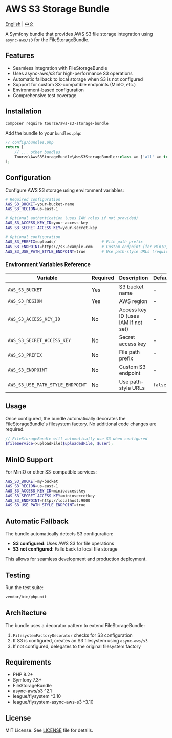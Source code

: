# AWS S3 Storage Bundle

[English](README.md) | [中文](README.zh-CN.md)

A Symfony bundle that provides AWS S3 file storage integration using `async-aws/s3` for the FileStorageBundle.

## Features

- Seamless integration with FileStorageBundle
- Uses async-aws/s3 for high-performance S3 operations
- Automatic fallback to local storage when S3 is not configured
- Support for custom S3-compatible endpoints (MinIO, etc.)
- Environment-based configuration
- Comprehensive test coverage

## Installation

```bash
composer require tourze/aws-s3-storage-bundle
```

Add the bundle to your `bundles.php`:

```php
// config/bundles.php
return [
    // ... other bundles
    Tourze\AwsS3StorageBundle\AwsS3StorageBundle::class => ['all' => true],
];
```

## Configuration

Configure AWS S3 storage using environment variables:

```bash
# Required configuration
AWS_S3_BUCKET=your-bucket-name
AWS_S3_REGION=us-east-1

# Optional authentication (uses IAM roles if not provided)
AWS_S3_ACCESS_KEY_ID=your-access-key
AWS_S3_SECRET_ACCESS_KEY=your-secret-key

# Optional configuration
AWS_S3_PREFIX=uploads/                    # File path prefix
AWS_S3_ENDPOINT=https://s3.example.com    # Custom endpoint (for MinIO, etc.)
AWS_S3_USE_PATH_STYLE_ENDPOINT=true       # Use path-style URLs (required for MinIO)
```

### Environment Variables Reference

| Variable | Required | Description | Default |
|----------|----------|-------------|---------|
| `AWS_S3_BUCKET` | Yes | S3 bucket name | - |
| `AWS_S3_REGION` | Yes | AWS region | - |
| `AWS_S3_ACCESS_KEY_ID` | No | Access key ID (uses IAM if not set) | - |
| `AWS_S3_SECRET_ACCESS_KEY` | No | Secret access key | - |
| `AWS_S3_PREFIX` | No | File path prefix | `` |
| `AWS_S3_ENDPOINT` | No | Custom S3 endpoint | - |
| `AWS_S3_USE_PATH_STYLE_ENDPOINT` | No | Use path-style URLs | `false` |

## Usage

Once configured, the bundle automatically decorates the FileStorageBundle's filesystem factory. No additional code changes are required.

```php
// FileStorageBundle will automatically use S3 when configured
$fileService->uploadFile($uploadedFile, $user);
```

## MinIO Support

For MinIO or other S3-compatible services:

```bash
AWS_S3_BUCKET=my-bucket
AWS_S3_REGION=us-east-1
AWS_S3_ACCESS_KEY_ID=minioaccesskey
AWS_S3_SECRET_ACCESS_KEY=miniosecretkey
AWS_S3_ENDPOINT=http://localhost:9000
AWS_S3_USE_PATH_STYLE_ENDPOINT=true
```

## Automatic Fallback

The bundle automatically detects S3 configuration:

- **S3 configured**: Uses AWS S3 for file operations
- **S3 not configured**: Falls back to local file storage

This allows for seamless development and production deployment.

## Testing

Run the test suite:

```bash
vendor/bin/phpunit
```

## Architecture

The bundle uses a decorator pattern to extend FileStorageBundle:

1. `FilesystemFactoryDecorator` checks for S3 configuration
2. If S3 is configured, creates an S3 filesystem using `async-aws/s3`
3. If not configured, delegates to the original filesystem factory

## Requirements

- PHP 8.2+
- Symfony 7.3+
- FileStorageBundle
- async-aws/s3 ^2.1
- league/flysystem ^3.10
- league/flysystem-async-aws-s3 ^3.10

## License

MIT License. See [LICENSE](LICENSE) file for details.